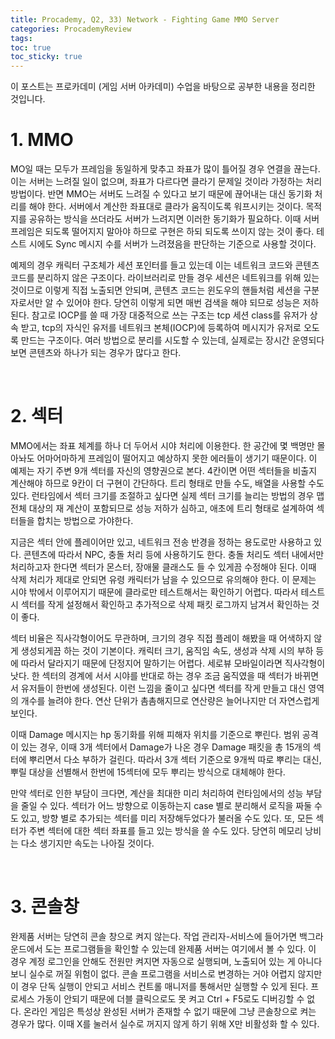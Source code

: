 ```yaml
---
title: Procademy, Q2, 33) Network - Fighting Game MMO Server 
categories: ProcademyReview
tags: 
toc: true
toc_sticky: true
---
```


이 포스트는 프로카데미 (게임 서버 아카데미) 수업을 바탕으로 공부한 내용을 정리한 것입니다. 

# **1. MMO**

MO일 때는 모두가 프레임을 동일하게 맞추고 좌표가 많이 틀어질 경우 연결을 끊는다. 이는 서버는 느려질 일이 없으며, 좌표가 다르다면 클라기 문제일 것이라 가정하는 처리 방법이다. 반면 MMO는 서버도 느려질 수 있다고 보기 때문에 끊어내는 대신 동기화 처리를 해야 한다. 서버에서 계산한 좌표대로 클라가 움직이도록 워프시키는 것이다. 목적지를 공유하는 방식을 쓰더라도 서버가 느려지면 이러한 동기화가 필요하다. 이때 서버 프레임은 되도록 떨어지지 말아야 하므로 구현은 하되 되도록 쓰이지 않는 것이 좋다. 테스트 시에도 Sync 메시지 수를 서버가 느려졌음을 판단하는 기준으로 사용할 것이다. 

예제의 경우 캐릭터 구조체가 세션 포인터를 들고 있는데 이는 네트워크 코드와 콘텐츠 코드를 분리하지 않은 구조이다. 라이브러리로 만들 경우 세션은 네트워크를 위해 있는 것이므로 이렇게 직접 노출되면 안되며, 콘텐츠 코드는 윈도우의 핸들처럼 세션을 구분자로서만 알 수 있어야 한다. 당연히 이렇게 되면 매번 검색을 해야 되므로 성능은 저하된다. 참고로 IOCP를 쓸 때 가장 대중적으로 쓰는 구조는 tcp 세션 class를 유저가 상속 받고, tcp의 자식인 유저를 네트워크 본체(IOCP)에 등록하여 메시지가 유저로 오도록 만드는 구조이다. 여러 방법으로 분리를 시도할 수 있는데, 실제로는 장시간 운영되다 보면 콘텐츠와 하나가 되는 경우가 많다고 한다. 

<br/>

# **2. 섹터**

MMO에서는 좌표 체계를 하나 더 두어서 시야 처리에 이용한다. 한 공간에 몇 백명만 몰아놔도 어마어마하게 프레임이 떨어지고 예상하지 못한 에러들이 생기기 때문이다. 이 예제는 자기 주변 9개 섹터를 자신의 영향권으로 본다. 4칸이면 어떤 섹터들을 비출지 계산해야 하므로 9칸이 더 구현이 간단하다. 트리 형태로 만들 수도, 배열을 사용할 수도 있다. 런타임에서 섹터 크기를 조절하고 싶다면 실제 섹터 크기를 늘리는 방법의 경우 맵 전체 대상의 재 계산이 포함되므로 성능 저하가 심하고, 애초에 트리 형태로 설계하여 섹터들을 합치는 방법으로 가야한다.

지금은 섹터 안에 플레이어만 있고, 네트워크 전송 반경을 정하는 용도로만 사용하고 있다. 콘텐츠에 따라서 NPC, 충돌 처리 등에 사용하기도 한다. 충돌 처리도 섹터 내에서만 처리하고자 한다면 섹터가 몬스터, 장애물 클래스도 들 수 있게끔 수정해야 된다. 이때 삭제 처리가 제대로 안되면 유령 캐릭터가 남을 수 있으므로 유의해야 한다. 이 문제는 시야 밖에서 이루어지기 때문에 클라로만 테스트해서는 확인하기 어렵다. 따라서 테스트 시 섹터를 작게 설정해서 확인하고 추가적으로 삭제 패킷 로그까지 남겨서 확인하는 것이 좋다. 

섹터 비율은 직사각형이어도 무관하며, 크기의 경우 직접 플레이 해봤을 때 어색하지 않게 생성되게끔 하는 것이 기본이다. 캐릭터 크기, 움직임 속도, 생성과 삭제 시의 부하 등에 따라서 달라지기 때문에 단정지어 말하기는 어렵다. 세로뷰 모바일이라면 직사각형이 낫다. 한 섹터의 경계에 서서 시야를 반대로 하는 경우 조금 움직였을 때 섹터가 바뀌면서 유저들이 한번에 생성된다. 이런 느낌을 줄이고 싶다면 섹터를 작게 만들고 대신 영역의 개수를 늘려야 한다. 연산 단위가 촘촘해지므로 연산량은 늘어나지만 더 자연스럽게 보인다. 

이때 Damage 메시지는 hp 동기화를 위해 피해자 위치를 기준으로 뿌린다. 범위 공격이 있는 경우, 이때 3개 섹터에서 Damage가 나온 경우 Damage 패킷을 총 15개의 섹터에 뿌리면서 다소 부하가 걸린다. 따라서 3개 섹터 기준으로 9개씩 따로 뿌리는 대신, 뿌릴 대상을 선별해서 한번에 15섹터에 모두 뿌리는 방식으로 대체해야 한다. 

만약 섹터로 인한 부담이 크다면, 계산을 최대한 미리 처리하여 런타임에서의 성능 부담을 줄일 수 있다. 섹터가 어느 방향으로 이동하는지 case 별로 분리해서 로직을 짜둘 수도 있고, 방향 별로 추가되는 섹터를 미리 저장해두었다가 불러올 수도 있다. 또, 모든 섹터가 주변 섹터에 대한 섹터 좌표를 들고 있는 방식을 쓸 수도 있다. 당연히 메모리 낭비는 다소 생기지만 속도는 나아질 것이다. 

<br/>

# **3. 콘솔창**

완제품 서버는 당연히 콘솔 창으로 켜지 않는다. 작업 관리자-서비스에 들어가면 백그라운드에서 도는 프로그램들을 확인할 수 있는데 완제품 서버는 여기에서 볼 수 있다. 이 경우 계정 로그인을 안해도 전원만 켜지면 자동으로 실행되며, 노출되어 있는 게 아니다보니 실수로 꺼질 위험이 없다. 콘솔 프로그램을 서비스로 변경하는 거야 어렵지 않지만 이 경우 단독 실행이 안되고 서비스 컨트롤 매니저를 통해서만 실행할 수 있게 된다. 프로세스 가동이 안되기 때문에 더블 클릭으로도 못 켜고 Ctrl + F5로도 디버깅할 수 없다. 온라인 게임은 특성상 완성된 서버가 존재할 수 없기 때문에 그냥 콘솔창으로 켜는 경우가 많다. 이때 X를 눌러서 실수로 꺼지지 않게 하기 위해 X만 비활성화 할 수 있다. 